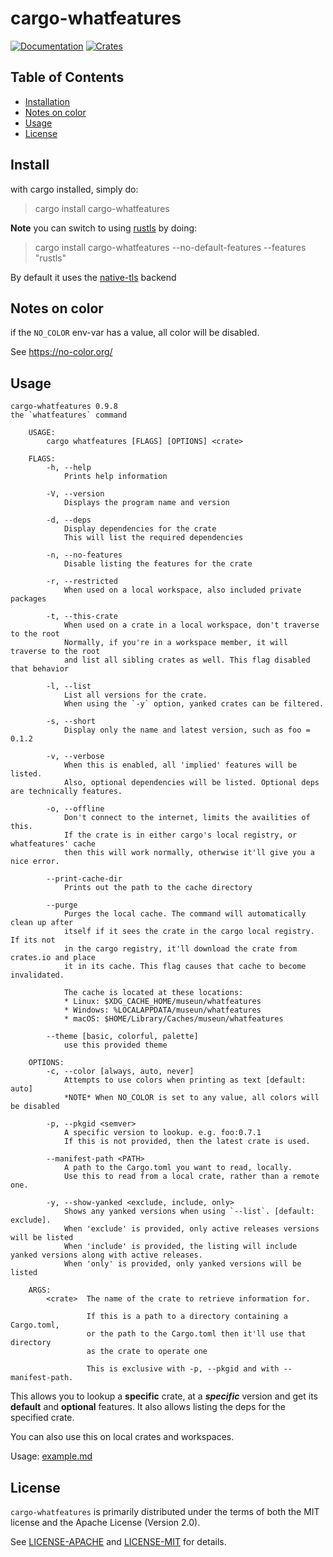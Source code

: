 # cargo-whatfeatures

[![Documentation][docs_badge]][docs]
[![Crates][crates_badge]][crates]

## Table of Contents

- [Installation](#install)
- [Notes on color](#notes-on-color)
- [Usage](#usage)
- [License](#license)

## Install

with cargo installed, simply do:

> cargo install cargo-whatfeatures

**Note** you can switch to using [rustls](https://docs.rs/rustls/latest/rustls/) by doing:

> cargo install cargo-whatfeatures --no-default-features --features "rustls"

By default it uses the [native-tls](https://docs.rs/native-tls/latest/native_tls/) backend

## Notes on color

if the `NO_COLOR` env-var has a value, all color will be disabled.

See https://no-color.org/

## Usage

```
cargo-whatfeatures 0.9.8
the `whatfeatures` command

    USAGE:
        cargo whatfeatures [FLAGS] [OPTIONS] <crate>

    FLAGS:
        -h, --help
            Prints help information

        -V, --version
            Displays the program name and version

        -d, --deps
            Display dependencies for the crate
            This will list the required dependencies

        -n, --no-features
            Disable listing the features for the crate

        -r, --restricted
            When used on a local workspace, also included private packages

        -t, --this-crate
            When used on a crate in a local workspace, don't traverse to the root
            Normally, if you're in a workspace member, it will traverse to the root
            and list all sibling crates as well. This flag disabled that behavior

        -l, --list
            List all versions for the crate.
            When using the `-y` option, yanked crates can be filtered.

        -s, --short
            Display only the name and latest version, such as foo = 0.1.2

        -v, --verbose
            When this is enabled, all 'implied' features will be listed.
            Also, optional dependencies will be listed. Optional deps are technically features.

        -o, --offline
            Don't connect to the internet, limits the availities of this.
            If the crate is in either cargo's local registry, or whatfeatures' cache
            then this will work normally, otherwise it'll give you a nice error.

        --print-cache-dir
            Prints out the path to the cache directory

        --purge
            Purges the local cache. The command will automatically clean up after
            itself if it sees the crate in the cargo local registry. If its not
            in the cargo registry, it'll download the crate from crates.io and place
            it in its cache. This flag causes that cache to become invalidated.

            The cache is located at these locations:
            * Linux: $XDG_CACHE_HOME/museun/whatfeatures
            * Windows: %LOCALAPPDATA/museun/whatfeatures
            * macOS: $HOME/Library/Caches/museun/whatfeatures

        --theme [basic, colorful, palette]
            use this provided theme

    OPTIONS:
        -c, --color [always, auto, never]
            Attempts to use colors when printing as text [default: auto]
            *NOTE* When NO_COLOR is set to any value, all colors will be disabled

        -p, --pkgid <semver>
            A specific version to lookup. e.g. foo:0.7.1
            If this is not provided, then the latest crate is used.

        --manifest-path <PATH>
            A path to the Cargo.toml you want to read, locally.
            Use this to read from a local crate, rather than a remote one.

        -y, --show-yanked <exclude, include, only>
            Shows any yanked versions when using `--list`. [default: exclude].
            When 'exclude' is provided, only active releases versions will be listed
            When 'include' is provided, the listing will include yanked versions along with active releases.
            When 'only' is provided, only yanked versions will be listed

    ARGS:
        <crate>  The name of the crate to retrieve information for.

                 If this is a path to a directory containing a Cargo.toml,
                 or the path to the Cargo.toml then it'll use that directory
                 as the crate to operate one

                 This is exclusive with -p, --pkgid and with --manifest-path.

```

This allows you to lookup a **specific** crate, at a **_specific_** version and get its **default** and **optional** features. It also allows listing the deps for the specified crate.

You can also use this on local crates and workspaces.

Usage: [example.md](./docs/example.md)

## License

`cargo-whatfeatures` is primarily distributed under the terms of both the MIT license and the Apache License (Version 2.0).

See [LICENSE-APACHE][apache] and [LICENSE-MIT][mit] for details.

[docs_badge]: https://docs.rs/cargo-whatfeatures/badge.svg
[docs]: https://docs.rs/cargo-whatfeatures
[crates_badge]: https://img.shields.io/crates/v/cargo-whatfeatures.svg
[crates]: https://crates.io/crates/cargo-whatfeatures
[apache]: ./LICENSE-APACHE
[mit]: ./LICENSE-MIT
